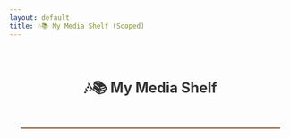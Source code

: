 ```yaml
---
layout: default
title: 🎶📚 My Media Shelf (Scoped)
---
```


<div class="media-shelf-container">

<style>
.media-shelf-container {
  font-family: -apple-system, BlinkMacSystemFont, sans-serif;
  padding: 20px;
  color: #333;
  box-sizing: border-box;
  text-align: center;
}

.media-shelf-container h1 {
  text-align: center;
  margin-bottom: 30px;
  font-size: 1.8em;
  user-select: none;
}

/* Shelf grid */
.media-shelf-container .shelf-wrapper {
  position: relative;
  padding-bottom: 40px; /* space for wooden shelf */
}

.media-shelf-container .shelf {
  display: grid;
  grid-template-columns: repeat(auto-fit, minmax(90px, 1fr));
  gap: 30px 24px;
  justify-items: center;
  align-content: start;
  position: relative;
  z-index: 2;
}

/* Media item */
.media-shelf-container .media-item {
  text-align: center;
  cursor: pointer;
  user-select: none;
  transition: transform 0.3s ease;
  max-width: 100px;
}
.media-shelf-container .media-item:hover {
  transform: translateY(-6px);
}

/* Cover styles */
.media-shelf-container .media-cover {
  box-shadow: 0 3px 8px rgba(0,0,0,0.15);
  width: 100%;
  height: auto;
  max-height: 120px;
  object-fit: cover;
  border-radius: 8px;
  background: transparent;
}
.media-shelf-container .media-cover.music {
  border-radius: 50%;
  aspect-ratio: 1 / 1;
  max-height: 100px;
}
.media-shelf-container .media-cover.book {
  aspect-ratio: 2 / 3;
  max-height: 130px;
}

/* Title below image */
.media-shelf-container .media-title {
  margin-top: 6px;
  font-size: 0.75em;
  font-weight: 600;
  width: 100%;
  max-width: 100%;
  white-space: nowrap;
  overflow: hidden;
  text-overflow: ellipsis;
}

/* Shared Wooden Shelf */
.media-shelf-container .wood-shelf {
  position: absolute;
  bottom: 0;
  left: 0;
  height: 22px;
  width: 100%;
  background-image: url('https://www.transparenttextures.com/patterns/wood-pattern.png');
  background-size: cover;
  background-repeat: repeat-x;
  z-index: 1;
  border-top: 2px solid #845b36;
}

/* Modal */
.media-shelf-container .modal {
  position: fixed;
  top: 0; left: 0;
  width: 100vw; height: 100vh;
  background: rgba(0,0,0,0.75);
  display: none;
  justify-content: center;
  align-items: center;
  z-index: 9999;
  padding: 20px;
  box-sizing: border-box;
}
.media-shelf-container .modal.show {
  display: flex;
}
.media-shelf-container .modal-content {
  background: #fff;
  border-radius: 12px;
  padding: 20px;
  width: 100%;
  max-width: 750px;
  max-height: 90vh;
  overflow-y: auto;
  position: relative;
  box-sizing: border-box;
}
.media-shelf-container .modal-content iframe,
.media-shelf-container .modal-content audio {
  width: 100%;
  margin-bottom: 15px;
  border-radius: 8px;
}
.media-shelf-container .modal-content h2 {
  margin-top: 0;
  margin-bottom: 10px;
  user-select: text;
}
.media-shelf-container .close-btn {
  position: absolute;
  top: 12px; right: 15px;
  font-size: 22px;
  cursor: pointer;
  user-select: none;
}
.media-shelf-container .review-box {
  background: #f9f9f9;
  padding: 15px;
  border-radius: 8px;
  margin-top: 10px;
  user-select: text;
}
.media-shelf-container .rating-stars {
  font-size: 18px;
  color: gold;
  user-select: none;
}

@media (max-width: 600px) {
  .media-shelf-container .media-cover.book {
    max-height: 110px;
    max-width: 80px;
  }
  .media-shelf-container .media-cover.music {
    max-height: 90px;
  }
}
</style>

<h1>🎶📚 My Media Shelf</h1>

<div class="shelf-wrapper">
  <div class="shelf" id="mediaShelf"></div>
  <div class="wood-shelf"></div>
</div>

<div id="modal" class="modal" role="dialog" aria-modal="true" aria-labelledby="modalTitle">
  <div class="modal-content">
    <button class="close-btn" aria-label="Close modal" onclick="closeModal()">❌</button>
    <h2 id="modalTitle"></h2>
    <div id="modalMedia"></div>
    <div class="review-box">
      <div class="rating-stars" id="modalRating"></div>
      <p id="modalReview"></p>
    </div>
  </div>
</div>

<script src="https://unpkg.com/epubjs/dist/epub.min.js"></script>
<script>
(function() {
  const shelf = document.getElementById('mediaShelf');
  const modal = document.getElementById('modal');
  const modalTitle = document.getElementById('modalTitle');
  const modalMedia = document.getElementById('modalMedia');
  const modalRating = document.getElementById('modalRating');
  const modalReview = document.getElementById('modalReview');

  const mediaItems = [
    {
      id: 'music1',
      title: "Lo-fi Chill Beats",
      type: "music",
      style: "music",
      url: "https://file-examples.com/storage/fe3fc12ac16dfc8bce70be1/2017/11/file_example_MP3_1MG.mp3",
      cover: "https://upload.wikimedia.org/wikipedia/en/8/8c/Lofi_Girl_album_cover.jpg",
      rating: 5,
      review: "An atmospheric and immersive experience. Perfect for focus sessions."
    },
    {
      id: 'book1',
      title: "1984",
      type: "ebook",
      style: "book",
      url: "https://s3.amazonaws.com/moby-dick/OPS/package.opf",
      cover: "https://covers.openlibrary.org/b/id/7222246-L.jpg",
      rating: 4,
      review: "Hauntingly relevant. A chilling reflection on surveillance and society."
    },
    {
      id: 'show1',
      title: "Cosmos",
      type: "video",
      style: "show",
      url: "https://www.youtube.com/embed/XFF2ECZ8m1A",
      cover: "https://upload.wikimedia.org/wikipedia/en/e/e5/Cosmos_A_Spacetime_Odyssey_2014_title_card.jpg",
      rating: 5,
      review: "Visually stunning and intellectually rich. Tyson is brilliant."
    },
    {
      id: 'book2',
      title: "Brave New World",
      type: "ebook",
      style: "book",
      url: "https://s3.amazonaws.com/moby-dick/OPS/package.opf",
      cover: "https://covers.openlibrary.org/b/id/8231856-L.jpg",
      rating: 4,
      review: "A provocative view on engineered societies."
    },
    {
      id: 'music2',
      title: "Synthwave Drive",
      type: "music",
      style: "music",
      url: "https://file-examples.com/storage/fe3fc12ac16dfc8bce70be1/2017/11/file_example_MP3_2MG.mp3",
      cover: "https://upload.wikimedia.org/wikipedia/en/f/f4/The_Midnight_-_Endless_Summer.png",
      rating: 4,
      review: "Retro vibes. Like cruising through neon-lit highways."
    },
    {
      id: 'show2',
      title: "Planet Earth II",
      type: "video",
      style: "show",
      url: "https://www.youtube.com/embed/c8aFcHFu8QM",
      cover: "https://upload.wikimedia.org/wikipedia/en/f/f9/Planet_Earth_II_poster.jpg",
      rating: 5,
      review: "A breathtaking documentary. Nature has never looked so cinematic."
    },
    {
      id: 'book3',
      title: "The Martian",
      type: "ebook",
      style: "book",
      url: "https://s3.amazonaws.com/moby-dick/OPS/package.opf",
      cover: "https://covers.openlibrary.org/b/id/8269090-L.jpg",
      rating: 5,
      review: "A thrilling survival story on Mars."
    }
  ];

  function createStars(rating) {
    let stars = '';
    for (let i = 1; i <= 5; i++) {
      stars += i <= rating ? '★' : '☆';
    }
    return stars;
  }

  function renderShelf() {
    shelf.innerHTML = '';
    mediaItems.forEach(item => {
      const div = document.createElement('div');
      div.className = 'media-item';
      div.tabIndex = 0;
      div.setAttribute('role', 'button');
      div.setAttribute('aria-label', `Open ${item.title}`);

      const img = document.createElement('img');
      img.src = item.cover;
      img.alt = item.title + " cover";
      img.className = `media-cover ${item.style}`;
      div.appendChild(img);

      const title = document.createElement('div');
      title.className = 'media-title';
      title.textContent = item.title;
      div.appendChild(title);

      div.addEventListener('click', () => openModal(item));
      div.addEventListener('keydown', e => {
        if (e.key === 'Enter' || e.key === ' ') {
          openModal(item);
          e.preventDefault();
        }
      });

      shelf.appendChild(div);
    });
  }

  function openModal(item) {
    modalTitle.textContent = item.title;
    modalRating.textContent = createStars(item.rating);
    modalReview.textContent = item.review;
    modalMedia.innerHTML = '';

    if (item.type === 'music') {
      const audio = document.createElement('audio');
      audio.controls = true;
      audio.src = item.url;
      modalMedia.appendChild(audio);
    } else if (item.type === 'video') {
      const iframe = document.createElement('iframe');
      iframe.src = item.url;
      iframe.width = '100%';
      iframe.height = '360';
      iframe.allow = "accelerometer; autoplay; clipboard-write; encrypted-media; gyroscope; picture-in-picture";
      iframe.allowFullscreen = true;
      modalMedia.appendChild(iframe);
    } else if (item.type === 'ebook') {
      modalMedia.innerHTML = `<p><em>EPUB preview not implemented here — replace with your EPUB viewer.</em></p>`;
    }

    modal.classList.add('show');
    document.body.style.overflow = 'hidden';
    modal.querySelector('.close-btn').focus();
  }

  function closeModal() {
    modal.classList.remove('show');
    modalMedia.innerHTML = '';
    document.body.style.overflow = '';
  }

  modal.addEventListener('click', e => {
    if (e.target === modal) closeModal();
  });

  document.addEventListener('keydown', e => {
    if (e.key === 'Escape' && modal.classList.contains('show')) {
      closeModal();
    }
  });

  renderShelf();
})();
</script>

</div>
